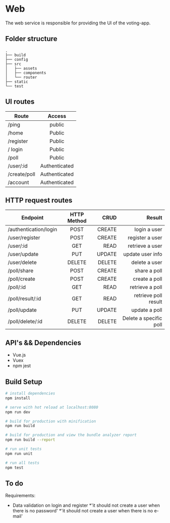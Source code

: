 # Web 

The web service is responsible for providing the UI of the voting-app.

## Folder structure

```
.
├── build
├── config
├── src
│   ├── assets
│   ├── components
│   └── router
├── static
└── test
```

## UI routes


| Route           | Access       |
| --------------  | :----------: |
| /ping           | public       |
| /home           | Public       |
| /register       | Public       | 
| / login         | Public       |
| /poll           | Public       |
| /user/:id       | Authenticated|
| /create/poll    | Authenticated|
| /account        | Authenticated|

## HTTP request routes

| Endpoint       | HTTP Method | CRUD      |           Result |
| -------------- | :---------: | ----------: | ---------------: |
| /authentication/login    |    POST     |      CREATE |     login a user |
| /user/register |    POST     |      CREATE |  register a user |
| /user/:id      |     GET     |        READ |  retrieve a user |
| /user/update   |     PUT     |      UPDATE | update user info |
| /user/delete   |   DELETE    |      DELETE |    delete a user |
| /poll/share    |   POST      | CREATE      | share a poll     |
| /poll/create   |   POST      | CREATE | create a poll |
| /poll/:id      |   GET       | READ        |  retrieve a poll |
| /poll/result/:id | GET | READ | retrieve poll result  |
| /poll/update | PUT    | UPDATE  | update a poll |
| /poll/delete/:id | DELETE | DELETE | Delete a specific poll |


## API's && Dependencies

* Vue.js
* Vuex
* npm jest

## Build Setup

``` bash
# install dependencies
npm install

# serve with hot reload at localhost:8080
npm run dev

# build for production with minification
npm run build

# build for production and view the bundle analyzer report
npm run build --report

# run unit tests
npm run unit

# run all tests
npm test
```

## To do

Requirements:

- Data validation on login and register
*'it should not create a user when there is no password'
*'it should not create a user when there is no e-mail'
